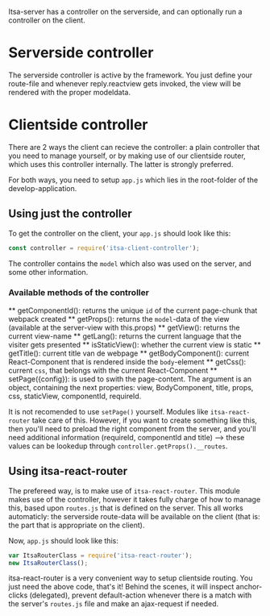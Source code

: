 Itsa-server has a controller on the serverside, and can optionally run a controller on the client.

# Serverside controller

The serverside controller is active by the framework. You just define your route-file and whenever reply.reactview gets invoked, the view will be rendered with the proper modeldata.

# Clientside controller

There are 2 ways the client can recieve the controller: a plain controller that you need to manage yourself, or by making use of our clientside router, which uses this controller internally. The latter is strongly preferred.

For both ways, you need to setup `app.js` which lies in the root-folder of the develop-application.

## Using just the controller

To get the controller on the client, your `app.js` should look like this:

```js
const controller = require('itsa-client-controller');
```

The controller contains the `model` which also was used on the server, and some other information.

### Available methods of the controller

** getComponentId(): returns the unique `id` of the current page-chunk that webpack created
** getProps(): returns the `model`-data of the view (available at the server-view with this.props)
** getView(): returns the current view-name
** getLang(): returns the current language that the visiter gets presented
** isStaticView(): whether the current view is static
** getTitle(): current title van de webpage
** getBodyComponent(): current React-Component that is rendered inside the `body`-element
** getCss(): current `css`, that belongs with the current React-Component
** setPage({config}): is used to swith the page-content. The argument is an object, containing the next properties: view, BodyComponent, title, props, css, staticView, componentId, requireId.

It is not recomended to use `setPage()` yourself. Modules like `itsa-react-router` take care of this. However, if you want to create something like this, then you'll need to preload the right component from the server, and you'll need additional information (requireId, componentId and title) --> these values can be lookedup through `controller.getProps().__routes`.

## Using itsa-react-router

The prefereed way, is to make use of `itsa-react-router`. This module makes use of the controller, however it takes fully charge of how to manage this, based upon `routes.js` that is defined on the server. This all works automaticly: the serverside route-data will be available on the client (that is: the part that is appropriate on the client).

Now, `app.js` should look like this:

```js
var ItsaRouterClass = require('itsa-react-router');
new ItsaRouterClass();
```

itsa-react-router is a very convenient way to setup clientside routing. You just need the above code, that's it! Behind the scenes, it will inspect anchor-clicks (delegated), prevent default-action whenever there is a match with the server's `routes.js` file and make an ajax-request if needed.